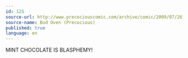 ```yaml
---
id: 125
source-url: http://www.precociouscomic.com/archive/comic/2009/07/26
source-name: Bud Oven (Precocious)
published: true
language: en
---
```

MINT CHOCOLATE IS BLASPHEMY!
